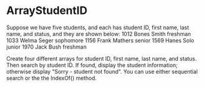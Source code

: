 # ArrayStudentID

Suppose we have five students, and each has student ID, first name, last name, and status, and they are shown below:
1012 Bones Smith freshman
1033 Welma Seger sophomore
1156 Frank Mathers senior
1569 Hanes Solo junior
1970 Jack Bush freshman

Create four different arrays for student ID, first name, last name, and status. Then search by student ID. If found, display the student information; otherwise display "Sorry - student not found". You can use either sequential search or the the IndexOf() method.
